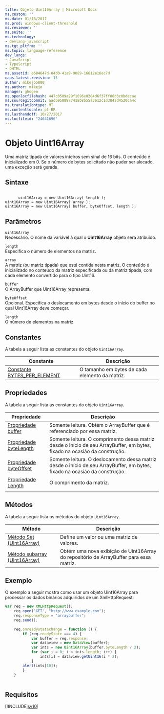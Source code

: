 ```yaml
---
title: Objeto Uint16Array | Microsoft Docs
ms.custom: ''
ms.date: 01/18/2017
ms.prod: windows-client-threshold
ms.reviewer: ''
ms.suite: ''
ms.technology:
- devlang-javascript
ms.tgt_pltfrm: ''
ms.topic: language-reference
dev_langs:
- JavaScript
- TypeScript
- DHTML
ms.assetid: e684647d-04d0-41a9-9089-16612e18ec7d
caps.latest.revision: 15
author: mikejo5000
ms.author: mikejo
manager: ghogen
ms.openlocfilehash: 447c0509a29f1696e0204d6f37ff88d3c0bdecae
ms.sourcegitcommit: aadb9588877418b8b55a5612c1d3842d4520ca4c
ms.translationtype: MT
ms.contentlocale: pt-BR
ms.lasthandoff: 10/27/2017
ms.locfileid: "24641696"
---
```

# <a name="uint16array-object"></a>Objeto Uint16Array
Uma matriz tipada de valores inteiros sem sinal de 16 bits. O conteúdo é inicializado em 0. Se o número de bytes solicitado não puder ser alocado, uma exceção será gerada.  
  
## <a name="syntax"></a>Sintaxe  
  
```  
  
      uint16Array = new Uint16Array( length );  
uint16Array = new Uint16Array( array );  
uint16Array = new Uint16Array( buffer, byteOffset, length );  
```  
  
## <a name="parameters"></a>Parâmetros  
 `uint16Array`  
 Necessário. O nome da variável à qual o **Uint16Array** objeto será atribuído.  
  
 `length`  
 Especifica o número de elementos na matriz.  
  
 `array`  
 A matriz (ou matriz tipada) que está contida nesta matriz. O conteúdo é inicializado no conteúdo da matriz especificada ou da matriz tipada, com cada elemento convertido para o tipo Uint16.  
  
 `buffer`  
 O ArrayBuffer que Uint16Array representa.  
  
 `byteOffset`  
 Opcional. Especifica o deslocamento em bytes desde o início do buffer no qual Uint16Array deve começar.  
  
 `length`  
 O número de elementos na matriz.  
  
## <a name="constants"></a>Constantes  
 A tabela a seguir lista as constantes do objeto `Uint16Array`.  
  
|Constante|Descrição|  
|--------------|-----------------|  
|[Constante BYTES_PER_ELEMENT](../../javascript/reference/bytes-per-element-constant-uint16array.md)|O tamanho em bytes de cada elemento da matriz.|  
  
## <a name="properties"></a>Propriedades  
 A tabela a seguir lista as constantes do objeto `Uint16Array`.  
  
|Propriedade|Descrição|  
|--------------|-----------------|  
|[Propriedade buffer](../../javascript/reference/buffer-property-uint16array.md)|Somente leitura. Obtém o ArrayBuffer que é referenciado por essa matriz.|  
|[Propriedade byteLength](../../javascript/reference/bytelength-property-uint16array.md)|Somente leitura. O comprimento dessa matriz desde o início de seu ArrayBuffer, em bytes, fixado na ocasião da construção.|  
|[Propriedade byteOffset](../../javascript/reference/byteoffset-property-uint16array.md)|Somente leitura. O deslocamento dessa matriz desde o início de seu ArrayBuffer, em bytes, fixado na ocasião da construção.|  
|[Propriedade Length](../../javascript/reference/length-property-uint16array.md)|O comprimento da matriz.|  
|||  
  
## <a name="methods"></a>Métodos  
 A tabela a seguir lista os métodos do objeto `Uint16Array`.  
  
|Método|Descrição|  
|------------|-----------------|  
|[Método Set (Uint16Array)](../../javascript/reference/set-method-uint16array.md)|Define um valor ou uma matriz de valores.|  
|[Método subarray (Uint16Array)](../../javascript/reference/subarray-method-uint16array.md)|Obtém uma nova exibição de Uint16Array do repositório de ArrayBuffer para essa matriz.|  
  
## <a name="example"></a>Exemplo  
 O exemplo a seguir mostra como usar um objeto Uint16Array para processar os dados binários adquiridos de um XmlHttpRequest:  
  
```JavaScript  
var req = new XMLHttpRequest();  
    req.open('GET', "http://www.example.com");  
    req.responseType = "arraybuffer";  
    req.send();  
  
    req.onreadystatechange = function () {  
        if (req.readyState === 4) {  
            var buffer = req.response;  
            var dataview = new DataView(buffer);  
            var ints = new Uint16Array(buffer.byteLength / 2);  
            for (var i = 0; i < ints.length; i++) {  
                ints[i] = dataview.getUint16(i * 2);  
            }  
        alert(ints[10]);  
        }  
    }  
  
```  
  
## <a name="requirements"></a>Requisitos  
 [!INCLUDE[jsv10](../../javascript/reference/includes/jsv10-md.md)]